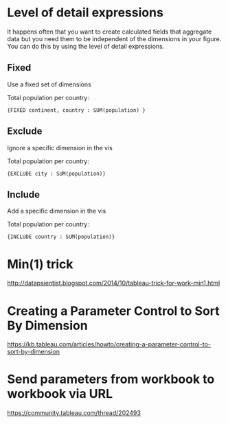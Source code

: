 


# Level of detail expressions

It happens often that you want to create calculated fields that aggregate data but you need them to be independent of the dimensions in your figure. You can do this by using the level of detail expressions.


## Fixed
Use a fixed set of dimensions

Total population per country:
``` 
{FIXED continent, country : SUM(population) }
```

## Exclude
Ignore a specific dimension in the vis

Total population per country:
``` 
{EXCLUDE city : SUM(population)}
```

## Include
Add a specific dimension in the vis

Total population per country:
```
{INCLUDE country : SUM(population)}
```

# Min(1) trick
http://datapsientist.blogspot.com/2014/10/tableau-trick-for-work-min1.html

# Creating a Parameter Control to Sort By Dimension 
https://kb.tableau.com/articles/howto/creating-a-parameter-control-to-sort-by-dimension

# Send parameters from workbook to workbook via URL

https://community.tableau.com/thread/202493
